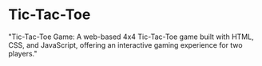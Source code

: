 # Tic-Tac-Toe
"Tic-Tac-Toe Game: A web-based 4x4 Tic-Tac-Toe game built with HTML, CSS, and JavaScript, offering an interactive gaming experience for two players."
